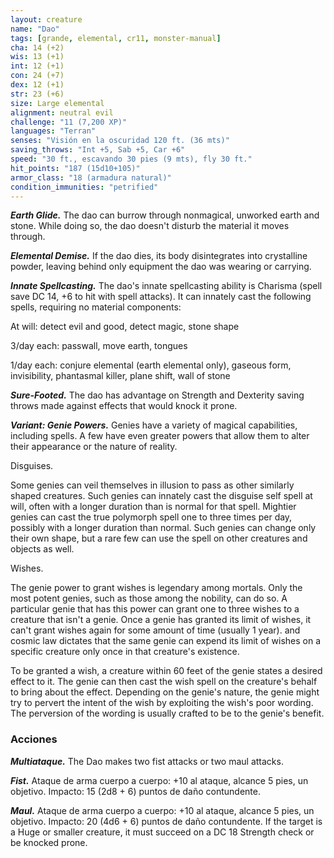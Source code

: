 ```yaml
---
layout: creature
name: "Dao"
tags: [grande, elemental, cr11, monster-manual]
cha: 14 (+2)
wis: 13 (+1)
int: 12 (+1)
con: 24 (+7)
dex: 12 (+1)
str: 23 (+6)
size: Large elemental
alignment: neutral evil
challenge: "11 (7,200 XP)"
languages: "Terran"
senses: "Visión en la oscuridad 120 ft. (36 mts)"
saving_throws: "Int +5, Sab +5, Car +6"
speed: "30 ft., escavando 30 pies (9 mts), fly 30 ft."
hit_points: "187 (15d10+105)"
armor_class: "18 (armadura natural)"
condition_immunities: "petrified"
---
```


***Earth Glide.*** The dao can burrow through nonmagical, unworked earth and stone. While doing so, the dao doesn't disturb the material it moves through.

***Elemental Demise.*** If the dao dies, its body disintegrates into crystalline powder, leaving behind only equipment the dao was wearing or carrying.

***Innate Spellcasting.*** The dao's innate spellcasting ability is Charisma (spell save DC 14, +6 to hit with spell attacks). It can innately cast the following spells, requiring no material components:

At will: detect evil and good, detect magic, stone shape

3/day each: passwall, move earth, tongues

1/day each: conjure elemental (earth elemental only), gaseous form, invisibility, phantasmal killer, plane shift, wall of stone

***Sure-Footed.*** The dao has advantage on Strength and Dexterity saving throws made against effects that would knock it prone.

***Variant: Genie Powers.*** Genies have a variety of magical capabilities, including spells. A few have even greater powers that allow them to alter their appearance or the nature of reality.

Disguises.

Some genies can veil themselves in illusion to pass as other similarly shaped creatures. Such genies can innately cast the disguise self spell at will, often with a longer duration than is normal for that spell. Mightier genies can cast the true polymorph spell one to three times per day, possibly with a longer duration than normal. Such genies can change only their own shape, but a rare few can use the spell on other creatures and objects as well.

Wishes.

The genie power to grant wishes is legendary among mortals. Only the most potent genies, such as those among the nobility, can do so. A particular genie that has this power can grant one to three wishes to a creature that isn't a genie. Once a genie has granted its limit of wishes, it can't grant wishes again for some amount of time (usually 1 year). and cosmic law dictates that the same genie can expend its limit of wishes on a specific creature only once in that creature's existence.

To be granted a wish, a creature within 60 feet of the genie states a desired effect to it. The genie can then cast the wish spell on the creature's behalf to bring about the effect. Depending on the genie's nature, the genie might try to pervert the intent of the wish by exploiting the wish's poor wording. The perversion of the wording is usually crafted to be to the genie's benefit.

### Acciones

***Multiataque.*** The Dao makes two fist attacks or two maul attacks.

***Fist.*** Ataque de arma cuerpo a cuerpo: +10 al ataque, alcance 5 pies, un objetivo. Impacto: 15 (2d8 + 6) puntos de daño contundente.

***Maul.*** Ataque de arma cuerpo a cuerpo: +10 al ataque, alcance 5 pies, un objetivo. Impacto: 20 (4d6 + 6) puntos de daño contundente. If the target is a Huge or smaller creature, it must succeed on a DC 18 Strength check or be knocked prone.
